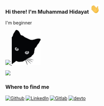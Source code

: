 <h3> Hi there! I'm Muhammad Hidayat <img src="https://github.com/hd4y2t/hd4y2t/blob/main/assets/gift/wave.gif" width="30px">
</h3>
I'm beginner
<p>  
  <a href="https://github.com/hd4y2t" >
<img src="https://github-readme-stats.vercel.app/api?username=hd4y2t&show_icons=true&bg_color=0d1117&icon_color=4b8dda&title_color=199afc&text_color=8a939d">
 <a href="https://github.com/hd4y2t" >
<img src="https://github.com/hd4y2t/hd4y2t/blob/main/assets/img/cat1.png" href="https://github.com/hd4y2t"  width="90" height="110">
  
![](https://komarev.com/ghpvc/?username=52199422&color=1897f8&label=PROFILE+VIEWS)
</p>

<p align=center><a>
  <h3>Where to find me</h3></a>
</p>

<p>
<div>
<a href="https://github.com/hd4y2t" target="_blank"><img alt="Github" src="https://img.shields.io/badge/GitHub-%2312100E.svg?&style=for-the-badge&logo=Github&logoColor=white" /></a> <a href="https://github.com/hd4y2t" target="_blank">
<a href="https://www.linkedin.com/in/muhammad-hidayat-41b0a51bb/" target="_blank"><img alt="LinkedIn" src="https://img.shields.io/badge/LinkedIn-1877F2?style=for-the-badge&logo=LinkedIn&logoColor=white" /></a> <a href="https://www.linkedin.com/in/muhammad-hidayat-41b0a51bb/" target="_blank">
<a href="https://gitlab.com/hd4y2t" target="_blank"><img alt="Gitlab" src="https://img.shields.io/badge/Gitlab-%2312100E.svg?&style=for-the-badge&logo=Gitlab&logoColor=white" /></a> <a href="https://gitlab.com/hd4y2t" target="_blank">
  <a href="https://dev.to/hd4y2t" target="_blank">
<img src=https://img.shields.io/badge/dev.to-%2308090A.svg?&style=for-the-badge&logo=dev.to&logoColor=white alt=devto style="margin-bottom: 5px;" />
</a>

</div>
</p>
